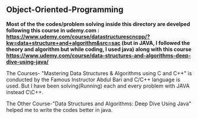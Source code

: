 ## Object-Oriented-Programming

**Most of the the codes/problem solving inside this directory are develped following this course in udemy.com : https://www.udemy.com/course/datastructurescncpp/?kw=data+structure+and+algorithm&src=sac (but in JAVA, I followed the theory and algorithm but while coding, I used java) along with this course https://www.udemy.com/course/data-structures-and-algorithms-deep-dive-using-java/**

The Courses- "Mastering Data Structures & Algorithms using C and C++" is conducted by the Famous Instructor Abdul Bari and C/C++ language is used. But I have been solving(Running) each and every problem with JAVA instead C\C++.

The Other Course-"Data Structures and Algorithms: Deep Dive Using Java" helped me to write the codes better in java.
